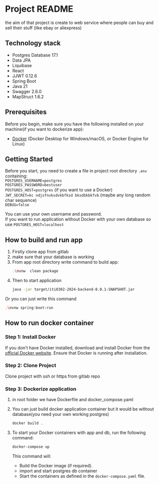 # Project README

the aim of that project is create to web service where people can buy and sell their stuff (like ebay or aliexpress)

## Technology stack

* Postgres Database 17.1
* Data JPA
* Liquibase
* React
* JJWT 0.12.6
* Spring Boot
* Java 21
* Swagger 2.6.0
* MapStruct 1.6.2

## Prerequisites

Before you begin, make sure you have the following installed on your machine(if you want to dockerize app):

- [Docker](https://www.docker.com/products/docker-desktop) (Docker Desktop for Windows/macOS, or Docker Engine for
  Linux)

## Getting Started

Before you start, you need to create a file in project root directory `.env` containing:<br>
`POSTGRES_USERNAME=postgres`<br>
`POSTGRES_PASSWORD=bestuser`<br>
`POSTGRES_HOST=postgres` (if you want to use a Docker)<br>
`JWT_SECRET=kc ndjsfnvksdvkbfksd bksdbkbkfvb` (maybe any long random char sequence)<br>
`DEBUG=false`<br>

You can use your own username and password.<br>
If you want to run application without Docker with your own database so use `POSTGRES_HOST=localhost`

## How to build  and run app

1. Firstly clone app from gitlab
2. make sure that your database is working
3. From app root directory write command to build app:
     ```bash
    .\mvnw  clean package
    ```
4. Then to start application
     ```bash
    java -jar target/iti0302-2024-backend-0.0.1-SNAPSHOT.jar
    ```

Or you can just write this command
```bash
.\mvnw spring-boot:run
```

## How to run docker container

### Step 1: Install Docker

If you don’t have Docker installed, download and install Docker from
the [official Docker website](https://www.docker.com/products/docker-desktop). Ensure that Docker is running after
installation.

### Step 2: Clone Project

Clone project with ssh or https from gitlab repo

### Step 3: Dockerize application

1. in root folder we have Dockerfile and docker_compose.yaml
2. You can just build docker application container but it would be without database(you need your own working postgres)
    ```bash
    docker build .
    ```
2. To start your Docker containers with app and db, run the following command:

    ```bash
    docker-compose up
    ```

   This command will:
    - Build the Docker image (if required).
    - import and start postgres db container
    - Start the containers as defined in the `docker-compose.yaml` file.

